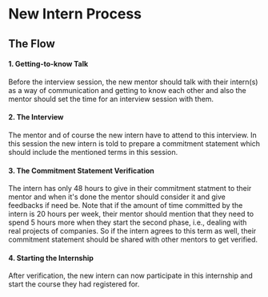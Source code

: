 # New Intern Process

## The Flow

#### 1. Getting-to-know Talk
Before the interview session, the new mentor should talk with their intern(s) as a way of communication and getting to know each other and also the mentor should set the time for an interview session with them.

#### 2. The Interview
The mentor and of course the new intern have to attend to this interview. In this session the new intern is told to prepare a commitment statement which should include the mentioned terms in this session.

#### 3. The Commitment Statement Verification
The intern has only 48 hours to give in their commitment statment to their mentor and when it's done the mentor should consider it and give feedbacks if need be. Note that if the amount of time committed by the intern is 20 hours per week, their mentor should mention that they need to spend 5 hours more when they start the second phase, i.e., dealing with real projects of companies. So if the intern agrees to this term as well, their commitment statement should be shared with other mentors to get verified.

#### 4. Starting the Internship
After verification, the new intern can now participate in this internship and start the course they had registered for.
